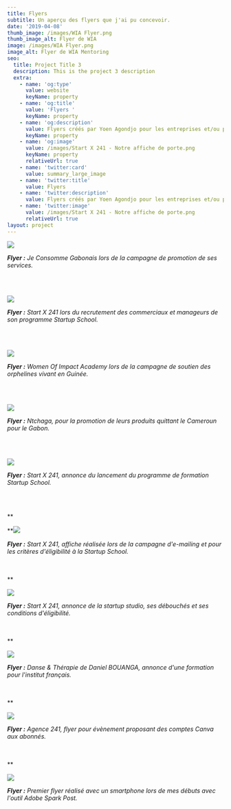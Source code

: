 ```yaml
---
title: Flyers
subtitle: Un aperçu des flyers que j'ai pu concevoir.
date: '2019-04-08'
thumb_image: /images/WIA Flyer.png
thumb_image_alt: Flyer de WIA
image: /images/WIA Flyer.png
image_alt: Flyer de WIA Mentoring
seo:
  title: Project Title 3
  description: This is the project 3 description
  extra:
    - name: 'og:type'
      value: website
      keyName: property
    - name: 'og:title'
      value: 'Flyers '
      keyName: property
    - name: 'og:description'
      value: Flyers créés par Yoen Agondjo pour les entreprises et/ou particuliers.
      keyName: property
    - name: 'og:image'
      value: /images/Start X 241 - Notre affiche de porte.png
      keyName: property
      relativeUrl: true
    - name: 'twitter:card'
      value: summary_large_image
    - name: 'twitter:title'
      value: Flyers
    - name: 'twitter:description'
      value: Flyers créés par Yoen Agondjo pour les entreprises et/ou particuliers.
    - name: 'twitter:image'
      value: /images/Start X 241 - Notre affiche de porte.png
      relativeUrl: true
layout: project
---
```

![](/images/JCG%20-%20Banner.png)

***Flyer :** Je Consomme Gabonais lors de la campagne de promotion de ses services.*

<br><br>

![](/images/Start%20X%20241%20-%20Instagram.png)

***Flyer :** Start X 241 lors du recrutement des commerciaux et manageurs de son programme Startup School.*

<br><br>

![](/images/WIA%20-%20Flyer%20Campaign-c86a38b0.png)

***Flyer :** Women Of Impact Academy lors de la campagne de soutien des orphelines vivant en Guinée.*

<br><br>

![](/images/Adobe_Post\_20210622\_1937410.9572491456551985.png)

***Flyer :** Ntchaga, pour la promotion de leurs produits quittant le Cameroun pour le Gabon.*

<br><br>

![](/images/Start%20X%20241%20-%20Facebook.png)

***Flyer :** Start X 241, annonce du lancement du programme de formation Startup School.*

<br><br>

\*\*

\*\*![](/images/Start%20X%20241%20-%20Compagen%20e-Mailing.png)

***Flyer :** Start X 241, affiche réalisée lors de la campagne d'e-mailing et pour les critères d'éligibilité à la Startup School.*

<br><br>
\*\*

![](/images/1186-ai.png)

***Flyer :** Start X 241, annonce de la startup studio, ses débouchés et ses conditions d'éligibilité.*

<br><br>
\*\*

![](/images/Daniel%20Makaya%20-%20Flyer.jpg)

***Flyer :** Danse & Thérapie de Daniel BOUANGA, annonce d'une formation pour l'institut français.*

<br><br>
\*\*

![](/images/Agence%20241%20-%20Pack%20Attack.png)

***Flyer :** Agence 241, flyer pour évènement proposant des comptes Canva aux abonnés.*

<br><br>
\*\*

![](/images/Formation-%20Spark%20Post.png)

***Flyer :** Premier flyer réalisé avec un smartphone lors de mes débuts avec l'outil Adobe Spark Post.*
